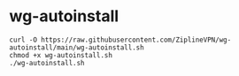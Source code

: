 # wg-autoinstall
```
curl -O https://raw.githubusercontent.com/ZiplineVPN/wg-autoinstall/main/wg-autoinstall.sh
chmod +x wg-autoinstall.sh
./wg-autoinstall.sh
```
